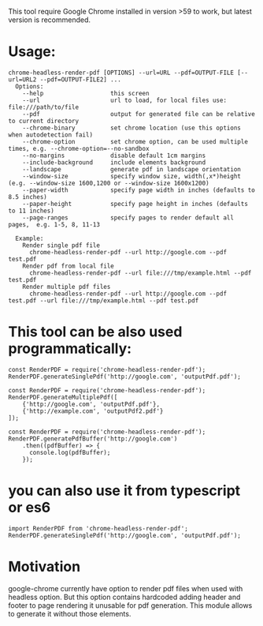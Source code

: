 This tool require Google Chrome installed in version >59 to work, 
but latest version is recommended.

# Usage: 
```
chrome-headless-render-pdf [OPTIONS] --url=URL --pdf=OUTPUT-FILE [--url=URL2 --pdf=OUTPUT-FILE2] ...
  Options:
    --help                   this screen
    --url                    url to load, for local files use: file:///path/to/file
    --pdf                    output for generated file can be relative to current directory
    --chrome-binary          set chrome location (use this options when autodetection fail)
    --chrome-option          set chrome option, can be used multiple times, e.g. --chrome-option=--no-sandbox
    --no-margins             disable default 1cm margins
    --include-background     include elements background
    --landscape              generate pdf in landscape orientation
    --window-size            specify window size, width(,x*)height (e.g. --window-size 1600,1200 or --window-size 1600x1200)
    --paper-width            specify page width in inches (defaults to 8.5 inches)
    --paper-height           specify page height in inches (defaults to 11 inches)
    --page-ranges            specify pages to render default all pages,  e.g. 1-5, 8, 11-13

  Example:
    Render single pdf file
      chrome-headless-render-pdf --url http://google.com --pdf test.pdf
    Render pdf from local file
      chrome-headless-render-pdf --url file:///tmp/example.html --pdf test.pdf
    Render multiple pdf files
      chrome-headless-render-pdf --url http://google.com --pdf test.pdf --url file:///tmp/example.html --pdf test.pdf
```

# This tool can be also used programmatically:
```
const RenderPDF = require('chrome-headless-render-pdf');
RenderPDF.generateSinglePdf('http://google.com', 'outputPdf.pdf');
```

```
const RenderPDF = require('chrome-headless-render-pdf');
RenderPDF.generateMultiplePdf([
    {'http://google.com', 'outputPdf.pdf'},
    {'http://example.com', 'outputPdf2.pdf'}
]);
```

```
const RenderPDF = require('chrome-headless-render-pdf');
RenderPDF.generatePdfBuffer('http://google.com')
    .then((pdfBuffer) => {
      console.log(pdfBuffer);
    });
```

# you can also use it from typescript or es6
```
import RenderPDF from 'chrome-headless-render-pdf';
RenderPDF.generateSinglePdf('http://google.com', 'outputPdf.pdf');
```

# Motivation
google-chrome currently have option to render pdf files when used with headless option. 
But this option contains hardcoded adding header and footer to page rendering it unusable for pdf generation.
This module allows to generate it without those elements.
